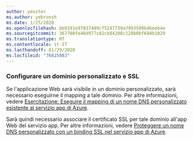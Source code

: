 ```yaml
---
author: yevster
ms.author: yebronsh
ms.date: 1/25/2020
ms.openlocfilehash: bb9191e97037409cf5247739a7993589b46eeb4e
ms.sourcegitcommit: 367780fe48d977c82cb84208c128b0bf694b1029
ms.translationtype: HT
ms.contentlocale: it-IT
ms.lasthandoff: 01/29/2020
ms.locfileid: "76825883"
---
```

### <a name="configure-custom-domain-and-ssl"></a>Configurare un dominio personalizzato e SSL

Se l'applicazione Web sarà visibile in un dominio personalizzato, sarà necessario eseguirne il mapping a tale dominio. Per altre informazioni, vedere [Esercitazione: Eseguire il mapping di un nome DNS personalizzato esistente al servizio app di Azure](/azure/app-service/app-service-web-tutorial-custom-domain).

Sarà quindi necessario associare il certificato SSL per tale dominio all'app Web del servizio app. Per altre informazioni, vedere [Proteggere un nome DNS personalizzato con un binding SSL nel servizio app di Azure](/azure/app-service/app-service-web-tutorial-custom-ssl).
